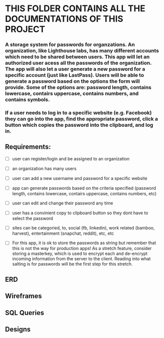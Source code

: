 # THIS FOLDER CONTAINS ALL THE DOCUMENTATIONS OF THIS PROJECT

### A storage system for passwords for organzations. An organization, like Lighthouse labs, has many different accounts which need to be shared between users. This app will let an authorized user acess all the passwords of the organization. The app will also let a user generate a new password for a specific account (just like LastPass). Users will be able to generate a password based on the options the form will provide. Some of the options are: password length, contains lowercase, contairs uppercase, contains numbers, and contains symbols.

### If a user needs to log in to a specific website (e.g. Facebook) they can go into the app, find the appropriate password, click a button which copies the password into the clipboard, and log in.

## Requirements:

- [ ] user can register/login and be assigned to an organization

- [ ] an organization has many users

- [ ] user can add a new username and password for a specific website

- [ ] app can generate passwords based on the criteria specified (password length, contains lowercase, contairs uppercase, contains numbers, etc)

- [ ] user can edit and change their password any time

- [ ] user has a convinient copy to clipboard button so they dont have to select the password

- [ ] sites can be categoried, to, social (fb, linkedin), work related (bamboo, harvest), entertainment (snapchat, reddit), etc, etc

- [ ] For this app, it is ok to store the passwords as string but remember that this is not the way for production apps! As a stretch feature, consider storing a masterkey, which is used to encrypt each and de-encrypt incoming information from the server to the client. Reading into what salting is for passwords will be the first step for this stretch.

## ERD

## Wireframes

## SQL Queries

## Designs
